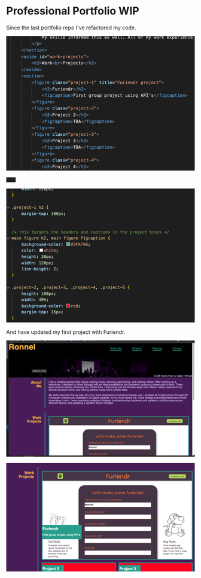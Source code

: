 # Professional Portfolio WIP

Since the last portfolio repo I've refactored my code.

![This is an image](/assets/images/screen1.png)

![This is an image](/assets/images/screen2.png)

![This is an image](/assets/images/screen3.png)

And have updated my first project with Furiendr.

![This is an image](/assets/images/portfolio1.png)

![This is an image](/assets/images/portfolio2.png)

